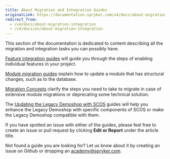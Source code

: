 ```yaml
---
title: About Migration and Integration Guides
originalLink: https://documentation.spryker.com/v4/docs/about-migration-integration
redirect_from:
  - /v4/docs/about-migration-integration
  - /v4/docs/en/about-migration-integration
---
```


This section of the documentation is dedicated to content describing all the migration and integration tasks you can possibly have.

[Feature integration guides](/docs/scos/dev/migration-and-integration/202001.0/feature-integration-guides/about-integrati) will guide you through the steps of enabling individual features in your project.

[Module migration guides](/docs/scos/dev/migration-and-integration/202001.0/module-migration-guides/about-migration) explain how to update a module that has structural changes, such as to the database.

[Migration Concepts](/docs/scos/dev/migration-and-integration/202001.0/migration-concepts/about-migration) clarify the steps you need to take to migrate in case of extensive module migrations or deprecating some technical solution.

The [Updating the Legacy Demoshop with SCOS](/docs/scos/dev/migration-and-integration/202001.0/updating-the-legacy-demoshop-with-scos/about-updating) guides will help you enhance the Legacy Demoshop with specific components of SCOS or make the Legacy Demoshop compatible with them.

If you have spotted an issue with either of the guides, please feel free to create an issue or pull request by clicking **Edit or Report** under the article title.

Not found a guide you are looking for? Let us know about it by creating an issue on Github or dropping an  [academy@spryker.com](mailto:academy@spryker.com).
